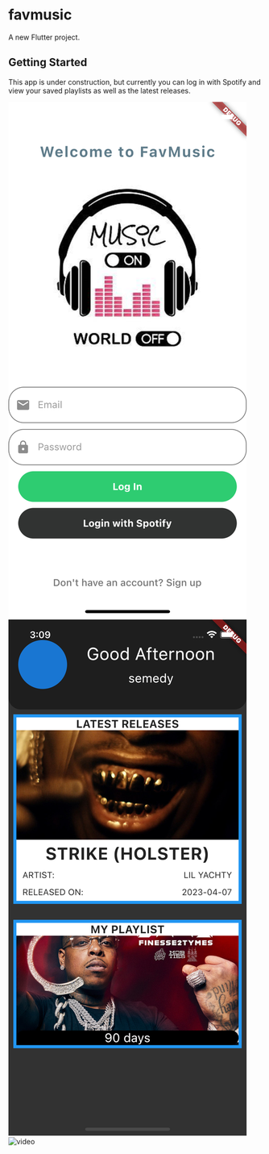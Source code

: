 # favmusic

A new Flutter project.

## Getting Started

This app is under construction, but currently you can log in with Spotify and view your saved playlists as well as the latest releases.


![Login Screen](assets/images/loginscreen.png)
![homepage Screen](assets/images/homepage.png)
![video](https://drive.google.com/uc?id=12lLVDkqoPzYAaJ4y7qFbki2Kkf8mAos6&export=download)





